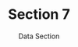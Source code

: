 ---
layout: default
title: Section 7
subtitle: Data Section
parent: WMO GRIB2 Documentation
nav_order: 7
has_children: true
zh_cn: 标志定义
---